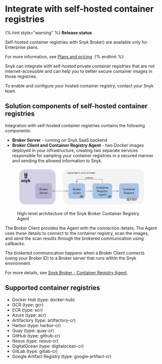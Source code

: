 # Integrate with self-hosted container registries

{% hint style="warning" %}
**Release status**

Self-hosted container registries with Snyk Broker) are available only for Enterprise plans.

For more information, see [Plans and pricing](https://snyk.io/plans).
{% endhint %}

Snyk can integrate with self-hosted private container registries that are not internet-accessible and can help you to better secure container images in those registries.

To enable and configure your hosted container registry, contact your Snyk team.

## **Solution components of self-hosted container registries**

Integration with self-hosted container registries contains the following components:

* **Broker Server** - running on Snyk SaaS backend
* **Broker Client and Container Registry Agent** - two Docker images deployed in your infrastructure, creating two separate services responsible for sampling your container registries in a secured manner and sending the allowed information to Snyk.

<figure><img src="../../.gitbook/assets/mceclip0-8-.png" alt="High-level architecture of the Snyk Broker Container Registry Agent"><figcaption><p>High-level architecture of the Snyk Broker Container Registry Agent</p></figcaption></figure>

The Broker Client provides the Agent with the connection details. The Agent uses these details to connect to the container registry, scan the images, and send the scan results through the brokered communication using callbacks.

The brokered communication happens when a Broker Client connects (using your Broker ID) to a Broker server that runs within the Snyk environment.

For more details, see [Snyk Broker - Container Registry Agent](../../enterprise-configuration/snyk-broker/snyk-broker-container-registry-agent/).

## **Supported container registries**

* Docker Hub (type: docker-hub)
* GCR (type: gcr)
* ECR (type: ecr)
* Azure (type: acr)
* Artifactory (type: artifactory-cr)
* Harbor (type: harbor-cr)
* Quay (type: quay-cr)
* GitHub (type: github-cr)
* Nexus (type: nexus-cr)
* DigitalOcean (type: digitalocean-cr)
* GitLab (type: gitlab-cr)
* Google Artifact Registry (type: google-artifact-cr)
